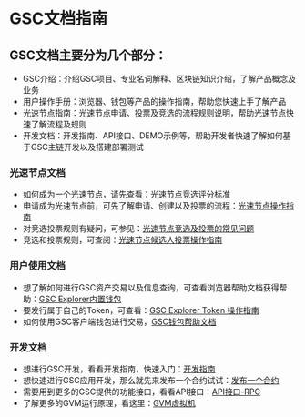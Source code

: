# GSC文档指南

## GSC文档主要分为几个部分：
  * GSC介绍：介绍GSC项目、专业名词解释、区块链知识介绍，了解产品概念及业务
  * 用户操作手册：浏览器、钱包等产品的操作指南，帮助您快速上手了解产品
  * 光速节点指南：光速节点申请、投票及竞选的流程规则说明，帮助光速节点快速了解流程及规则
  * 开发文档：开发指南、API接口、DEMO示例等，帮助开发者快速了解如何基于GSC主链开发以及搭建部署测试

### 光速节点文档
  * 如何成为一个光速节点，请先查看：<a href="http://localhost:8888/zh/guide/rating.html">光速节点竞选评分标准</a> <br />
  * 申请成为光速节点前，可先了解申请、创建以及投票的流程：<a href="http://localhost:8888/zh/guide/lightnode.html">光速节点操作指南</a><br />
  * 对竞选投票规则有疑问，可参见：<a href="http://localhost:8888/zh/guide/lightnodeQA.html">光速节点竞选及投票的常见问题</a><br />
  * 竞选和投票规则，可查阅：<a href="http://localhost:8888/zh/guide/vote.html">光速节点候选人投票操作指南</a><br />

### 用户使用文档
  * 想了解如何进行GSC资产交易以及信息查询，可查看浏览器帮助文档获得帮助：<a href="http://localhost:8888/zh/operate/wallet-explorer.html">GSC Explorer内置钱包</a><br />
  * 要发行属于自己的Token，可查看：<a href="http://localhost:8888/zh/operate/wallet-explorer.html">GSC Explorer Token 操作指南</a><br />
  * 如何使用GSC客户端钱包进行交易，<a href="http://localhost:8888/zh/operate/wallet.html">GSC钱包帮助文档</a><br />

### 开发文档
  * 想进行GSC开发，看看开发指南，快速入门：<a href="http://localhost:8888/zh/operate/development/">开发指南</a><br />
  * 想快速进行GSC应用开发，那么就先来发布一个合约试试：<a href="http://localhost:8888/zh/development/demo.html">发布一个合约</a><br />
  * 需要用到更多的GSC提供的功能接口，看看API接口：<a href="http://localhost:8888/zh/development/api/rpc接口.html">API接口-RPC</a><br />
  * 了解更多的GVM运行原理，看这里：<a href="http://localhost:8888/zh/development/gvm.html">GVM虚拟机</a><br />
